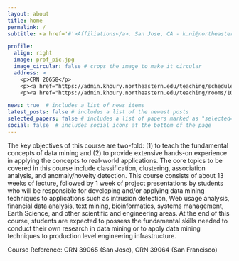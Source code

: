 ```yaml
---
layout: about
title: home
permalink: /
subtitle: <a href='#'>Affiliations</a>. San Jose, CA - k.ni@northeastern.edu

profile:
  align: right
  image: prof_pic.jpg
  image_circular: false # crops the image to make it circular
  address: >
    <p>CRN 20658</p>
    <p><a href="https://admin.khoury.northeastern.edu/teaching/schedules/section/249868?semester=Fall+2023&campus=2859">Tues 6-9pm</a></p>
    <p><a href="https://admin.khoury.northeastern.edu/teaching/rooms/108782/?semester=Fall+2023&campus=2859">San Jose 301</a></p>

news: true  # includes a list of news items
latest_posts: false # includes a list of the newest posts
selected_papers: false # includes a list of papers marked as "selected={true}"
social: false  # includes social icons at the bottom of the page
---
```

The key objectives of this course are two-fold: (1) to teach the fundamental concepts of data mining and (2) to provide extensive hands-on experience in applying the concepts to real-world applications. The core topics to be covered in this course include classification, clustering, association analysis, and anomaly/novelty detection. This course consists of about 13 weeks of lecture, followed by 1 week of project presentations by students who will be responsible for developing and/or applying data mining techniques to applications such as intrusion detection, Web usage analysis, financial data analysis, text mining, bioinformatics, systems management, Earth Science, and other scientific and engineering areas. At the end of this course, students are expected to possess the fundamental skills needed to conduct their own research in data mining or to apply data mining techniques to production level engineering infrastructure. 

Course Reference: CRN 39065 (San Jose), CRN 39064 (San Francisco)

